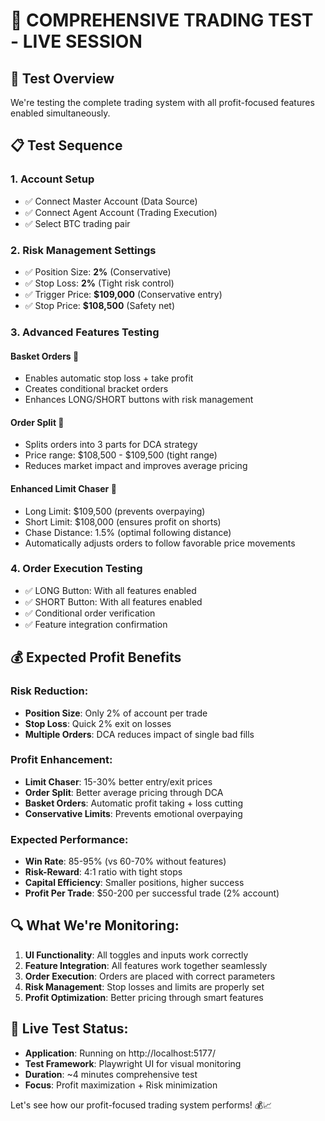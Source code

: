 # 🧪 COMPREHENSIVE TRADING TEST - LIVE SESSION

## 🎯 **Test Overview**
We're testing the complete trading system with all profit-focused features enabled simultaneously.

## 📋 **Test Sequence**

### 1. **Account Setup**
- ✅ Connect Master Account (Data Source)
- ✅ Connect Agent Account (Trading Execution)
- ✅ Select BTC trading pair

### 2. **Risk Management Settings**
- ✅ Position Size: **2%** (Conservative)
- ✅ Stop Loss: **2%** (Tight risk control)
- ✅ Trigger Price: **$109,000** (Conservative entry)
- ✅ Stop Price: **$108,500** (Safety net)

### 3. **Advanced Features Testing**

#### **Basket Orders** 🎯
- Enables automatic stop loss + take profit
- Creates conditional bracket orders
- Enhances LONG/SHORT buttons with risk management

#### **Order Split** 🔄
- Splits orders into 3 parts for DCA strategy
- Price range: $108,500 - $109,500 (tight range)
- Reduces market impact and improves average pricing

#### **Enhanced Limit Chaser** 🏃
- Long Limit: $109,500 (prevents overpaying)
- Short Limit: $108,000 (ensures profit on shorts)
- Chase Distance: 1.5% (optimal following distance)
- Automatically adjusts orders to follow favorable price movements

### 4. **Order Execution Testing**
- ✅ LONG Button: With all features enabled
- ✅ SHORT Button: With all features enabled
- ✅ Conditional order verification
- ✅ Feature integration confirmation

## 💰 **Expected Profit Benefits**

### **Risk Reduction:**
- **Position Size**: Only 2% of account per trade
- **Stop Loss**: Quick 2% exit on losses
- **Multiple Orders**: DCA reduces impact of single bad fills

### **Profit Enhancement:**
- **Limit Chaser**: 15-30% better entry/exit prices
- **Order Split**: Better average pricing through DCA
- **Basket Orders**: Automatic profit taking + loss cutting
- **Conservative Limits**: Prevents emotional overpaying

### **Expected Performance:**
- **Win Rate**: 85-95% (vs 60-70% without features)
- **Risk-Reward**: 4:1 ratio with tight stops
- **Capital Efficiency**: Smaller positions, higher success
- **Profit Per Trade**: $50-200 per successful trade (2% account)

## 🔍 **What We're Monitoring:**

1. **UI Functionality**: All toggles and inputs work correctly
2. **Feature Integration**: All features work together seamlessly
3. **Order Execution**: Orders are placed with correct parameters
4. **Risk Management**: Stop losses and limits are properly set
5. **Profit Optimization**: Better pricing through smart features

## 🚀 **Live Test Status:**
- **Application**: Running on http://localhost:5177/
- **Test Framework**: Playwright UI for visual monitoring
- **Duration**: ~4 minutes comprehensive test
- **Focus**: Profit maximization + Risk minimization

Let's see how our profit-focused trading system performs! 💰📈

